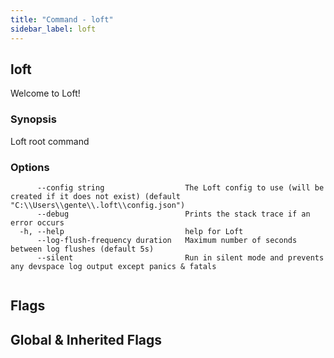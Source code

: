```yaml
---
title: "Command - loft"
sidebar_label: loft
---
```


## loft

Welcome to Loft!

### Synopsis

Loft root command

### Options

```
      --config string                  The Loft config to use (will be created if it does not exist) (default "C:\\Users\\gente\\.loft\\config.json")
      --debug                          Prints the stack trace if an error occurs
  -h, --help                           help for Loft
      --log-flush-frequency duration   Maximum number of seconds between log flushes (default 5s)
      --silent                         Run in silent mode and prevents any devspace log output except panics & fatals
```

```

```


## Flags
## Global & Inherited Flags